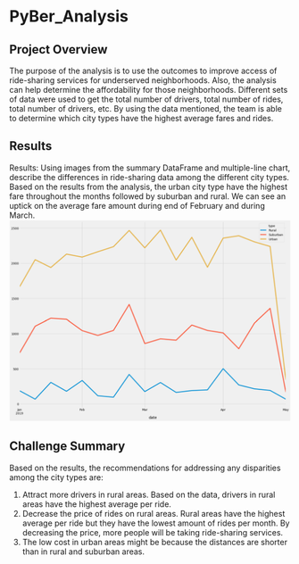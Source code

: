 # PyBer_Analysis
## Project Overview 
The purpose of the analysis is to use the outcomes to improve access of ride-sharing services for underserved neighborhoods. Also, the analysis can help determine the affordability for those neighborhoods. Different sets of data were used to get the total number of drivers, total number of rides, total number of drivers, etc. By using the data mentioned, the team is able to determine which city types have the highest average fares and rides. 

## Results
Results: Using images from the summary DataFrame and multiple-line chart, describe the differences in ride-sharing data among the different city types.
Based on the results from the analysis, the urban city type have the highest fare throughout the months followed by suburban and rural. We can see an uptick on the average fare amount during end of February and during March. 
![Chart](PyBer_graph.png)

## Challenge Summary 
Based on the results, the recommendations for addressing any disparities among the city types are: 
1. Attract more drivers in rural areas. Based on the data, drivers in rural areas have the highest average per ride. 
2. Decrease the price of rides on rural areas. Rural areas have the highest average per ride but they have the lowest amount of rides per month. By decreasing the price, more people will be taking ride-sharing services. 
3. The low cost in urban areas might be because the distances are shorter than in rural and suburban areas. 




